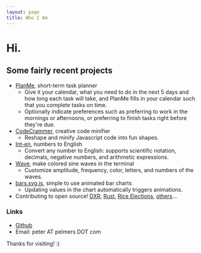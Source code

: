 ```yaml
---
layout: page
title: Who I Am
---
```

# Hi.

## Some fairly recent projects

* [PlanMe](http://planme.pelmers.com), short-term task planner
  * Give it your calendar, what you need to do in the next 5 days and how long each task will take, and PlanMe fills in your calendar such that you complete tasks on time.
  * Optionally indicate preferences such as preferring to work in the mornings or afternoons, or preferring to finish tasks right before they're due.
* [CodeCrammer](http://codecrammer.pelmers.com), creative code minifier
  * Reshape and minify Javascript  code into fun shapes.
* [Int-en](http://int-en.pelmers.com), numbers to English
  * Convert any number to English: supports scientific notation, decimals, negative numbers, and arithmetic expressions.
* [Wave](http://github.com/pelmers/wave), make colored sine waves in the terminal
  * Customize amplitude, frequency, color, letters, and numbers of the waves.
* [bars.svg.js](http://github.com/pelmers/bars.svg.js), simple to use animated bar charts
  * Updating values in the chart automatically triggers animations.
* Contributing to open source! [DXR](http://dxr.mozilla.org), [Rust](http://www.rust-lang.org),
    [Rice Elections](http://owlection.appspot.com), [others](https://github.com/pelmers)...

### Links

* [Github](https://github.com/pelmers)
* Email: peter AT pelmers DOT com

Thanks for visiting! :)
